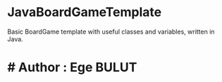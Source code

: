# JavaBoardGameTemplate
Basic BoardGame template with useful classes and variables, written in Java.
# # Author : Ege BULUT

